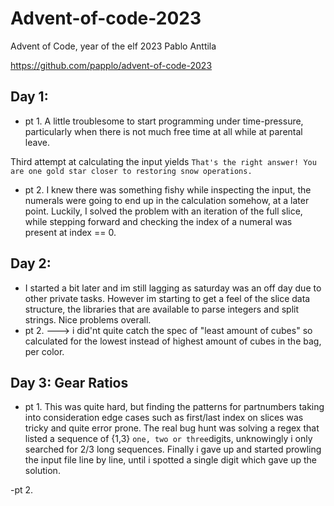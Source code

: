 # Advent-of-code-2023
Advent of Code, year of the elf 2023
Pablo Anttila

https://github.com/papplo/advent-of-code-2023


## Day 1:
- pt 1. A little troublesome to start programming under time-pressure, particularly when there is not much free time at all while at parental leave.

Third attempt at calculating the input yields `That's the right answer! You are one gold star closer to restoring snow operations.`

- pt 2.
I knew there was something fishy while inspecting the input, the numerals were going to end up in the calculation somehow, at a later point.
Luckily, I solved the problem with an iteration of the full slice, while stepping forward and checking the index of a numeral was present at index == 0.

## Day 2:
- I started a bit later and im still lagging as saturday was an off day due to other private tasks.
However im starting to get a feel of the slice data structure, the libraries that are available to parse integers and split strings. Nice problems overall.
- pt 2. ———> i did'nt quite catch the spec of "least amount of cubes" so calculated for the lowest instead of highest amount of cubes in the bag, per color.

## Day 3: Gear Ratios
- pt 1. This was quite hard, but finding the patterns for partnumbers taking into consideration edge cases such as first/last index on slices was tricky and quite error prone. The real bug hunt was solving a regex that listed a sequence of {1,3} `one, two or three`digits, unknowingly i only searched for 2/3 long sequences. Finally i gave up and started prowling the input file line by line, until i spotted a single digit which gave up the solution.

-pt 2.
